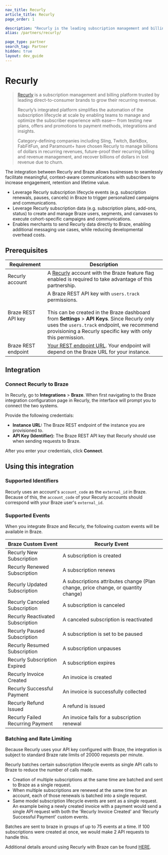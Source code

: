 ```yaml
---
nav_title: Recurly
article_title: Recurly
page_order: 1

description: "Recurly is the leading subscription management and billing platform for direct-to-consumer brands seeking to grow their subscriptions and recurring revenue."
alias: /partners/recurly/

page_type: partner
search_tag: Partner
hidden: true
layout: dev_guide
---
```


# Recurly

> [Recurly](https://recurly.com/) is a subscription management and billing platform trusted by leading direct-to-consumer brands to grow their recurring revenue.
>
> Recurly’s integrated platform simplifies the automation of the subscription lifecycle at scale by enabling teams to manage and optimize the subscriber experience with ease— from testing new plans, offers and promotions to payment methods, integrations and insights.
>
> Category-defining companies including Sling, Twitch, BarkBox, FabFitFun, and Paramount+ have chosen Recurly to manage billions of dollars in recurring revenues, future-proof their recurring billing and revenue management, and recover billions of dollars in lost revenue due to churn.


The integration between Recurly and Braze allows businesses to seamlessly facilitate meaningful, context-aware communications with subscribers to increase engagement, retention and lifetime value.

- Leverage Recurly subscription lifecycle events (e.g. subscription renewals, pauses, cancels) in Braze to trigger personalized campaigns and communications.
- Leverage Recurly subscription data (e.g. subscription plans, add-ons, status) to create and manage Braze users, segments, and canvases to execute cohort-specific campaigns and communications.
- Enables merchants to send Recurly data directly to Braze, enabling additional messaging use cases, while reducing developmental overhead costs.

## Prerequisites

| Requirement | Description |
| ----------- | ----------- |
| Recurly account | A [Recurly](https://recurly.com/) account with the Braze feature flag enabled is required to take advantage of this partnership. |
| Braze REST API key | A Braze REST API key with `users.track` permissions. <br><br> This can be created in the Braze dashboard from **Settings** > **API Keys**. Since Recurly only uses the `users.track` endpoint, we recommend provisioning a Recurly specific key with only this permission. |
| Braze REST endpoint | [Your REST endpoint URL][1]. Your endpoint will depend on the Braze URL for your instance. |

## Integration

### Connect Recurly to Braze

In Recurly, go to **Integrations** > **Braze**. When first navigating to the Braze integration configuration page in Recurly, the interface will prompt you to connect the two systems.

Provide the following credentials:

- **Instance URL:** The Braze REST endpoint of the instance you are provisioned to.
- **API Key (Identifier):** The Braze REST API key that Recurly should use when sending requests to Braze.

After you enter your credentials, click **Connect**.

## Using this integration

### Supported Identifiers

Recurly uses an account's `account_code` as the `external_id` in Braze. Because of this, the `account_code` of your Recurly accounts should correspond with your Braze user's `external_id`.

### Supported Events

When you integrate Braze and Recurly, the following custom events will be available in Braze.

| Braze Custom Event| Recurly Event |
| ----------- | ----------- |
| Recurly New Subscription              | A subscription is created                            |
| Recurly Renewed Subscription          | A subscription renews                                |
| Recurly Updated Subscription          | A subscriptions attributes change (Plan change, price change, or quantity change) |
| Recurly Canceled Subscription         | A subscription is canceled                           |
| Recurly Reactivated Subscription      | A canceled subscription is reactivated               |
| Recurly Paused Subscription           | A subscription is set to be paused                   |
| Recurly Resumed Subscription          | A subscription unpauses                              |
| Recurly Subscription Expired          | A subscription expires                               |
| Recurly Invoice Created               | An invoice is created                                |
| Recurly Successful Payment            | An invoice is successfully collected                 |
| Recurly Refund Issued                 | A refund is issued                                   |
| Recurly Failed Recurring Payment      | An invoice fails for a subscription renewal          |

### Batching and Rate Limiting

Because Recurly uses your API key configured with Braze, the integration is subject to standard Braze rate limits of 20000 requests per minute.

Recurly batches certain subscription lifecycle events as single API calls to Braze to reduce the number of calls made.

- Creation of multiple subscriptions at the same time are batched and sent to Braze as a single request.
- When multiple subscriptions are renewed at the same time for an account, each of those renewals is batched into a single request.
- Same model subscription lifecycle events are sent as a single request. An example being a newly created invoice with a payment would send a single API request with both the 'Recurly Invoice Created' and 'Recurly Successful Payment' custom events.

Batches are sent to braze in groups of up to 75 events at a time. If 100 subscriptions were created at once, we would make 2 API requests to handle this.

Additional details around using Recurly with Braze can be found [HERE](https://docs.recurly.com/docs/braze-integration).

[1]: {{site.baseurl}}/developer_guide/rest_api/basics/#endpoints
